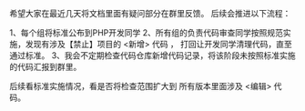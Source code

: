 希望大家在最近几天将文档里面有疑问部分在群里反馈。
后续会推进以下流程：

1、每个组将标准公布到PHP开发同学
2、所有组的负责代码审查同学按照规范实施，发现有涉及【禁止】项目的 <新增> 代码 ，
      打回让开发同学清理代码，直至通过标准。
3、我会不定期检查代码仓库新增代码记录，将该阶段未按照标准实施的代码汇报到群里。 

后续看标准实施情况，看是否将检查范围扩大到 所有版本里面涉及 <编辑> 代码。